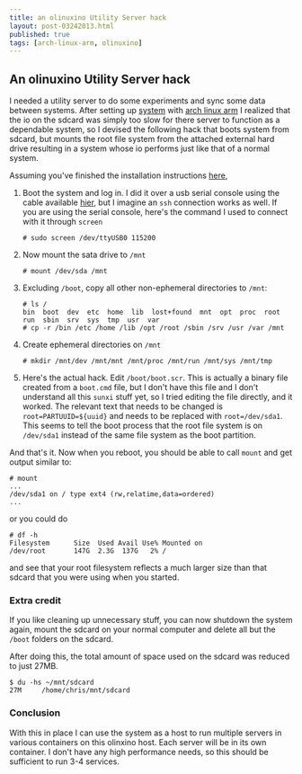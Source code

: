 ```yaml
---
title: an olinuxino Utility Server hack
layout: post-03242013.html
published: true
tags: [arch-linux-arm, olinuxino]
---
```


## An olinuxino Utility Server hack

I needed a utility server to do some experiments and sync some data
between systems. After setting up
[system](https://www.olimex.com/Products/OLinuXino/A20/A20-OLinuXino-MICRO/open-source-hardware)
with [arch linux arm](https://archlinuxarm.org/) I realized that the
io on the sdcard was simply too slow for there server to function as a
dependable system, so I devised the following hack that boots system
from sdcard, but mounts the root file system from the attached
external hard drive resulting in a system whose io performs just like
that of a normal system.

Assuming you've finished the installation instructions [here](https://archlinuxarm.org/platforms/armv7/allwinner/a20-olinuxino-micro),

1. Boot the system and log in. I did it over a usb serial console
   using the cable available
   [hier](https://www.olimex.com/Products/Components/Cables/USB-Serial-Cable/USB-Serial-Cable-F/),
   but I imagine an `ssh` connection works as well. If you are using
   the serial console, here's the command I used to connect with it
   through `screen`

       # sudo screen /dev/ttyUSB0 115200

1. Now mount the sata drive to `/mnt`

       # mount /dev/sda /mnt

1. Excluding `/boot`, copy all other non-ephemeral directories to `/mnt`:

       # ls /
       bin  boot  dev  etc  home  lib  lost+found  mnt  opt  proc  root  run  sbin  srv  sys  tmp  usr  var
       # cp -r /bin /etc /home /lib /opt /root /sbin /srv /usr /var /mnt

1. Create ephemeral directories on `/mnt`

       # mkdir /mnt/dev /mnt/mnt /mnt/proc /mnt/run /mnt/sys /mnt/tmp

1. Here's the actual hack. Edit `/boot/boot.scr`. This is actually a
   binary file created from a `boot.cmd` file, but I don't have this
   file and I don't understand all this `sunxi` stuff yet, so I tried
   editing the file directly, and it worked. The relevant text that
   needs to be changed is `root=PARTUUID=${uuid}` and needs to be
   replaced with `root=/dev/sda1`. This seems to tell the boot process
   that the root file system is on `/dev/sda1` instead of the same
   file system as the boot partition.

And that's it. Now when you reboot, you should be able to call `mount`
and get output similar to:

    # mount
    ...
    /dev/sda1 on / type ext4 (rw,relatime,data=ordered)
    ...

or you could do

    # df -h
    Filesystem      Size  Used Avail Use% Mounted on
    /dev/root       147G  2.3G  137G   2% /

and see that your root filesystem reflects a much larger size than
that sdcard that you were using when you started.

### Extra credit

If you like cleaning up unnecessary stuff, you can now shutdown the
system again, mount the sdcard on your normal computer and delete all
but the `/boot` folders on the sdcard.

After doing this, the total amount of space used on the sdcard was
reduced to just 27MB.

    $ du -hs ~/mnt/sdcard
    27M     /home/chris/mnt/sdcard

### Conclusion

With this in place I can use the system as a host to run multiple
servers in various containers on this olinxino host. Each server will
be in its own container. I don't have any high performance needs, so
this should be sufficient to run 3-4 services.
